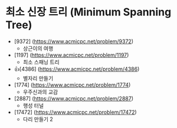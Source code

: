 최소 신장 트리 (Minimum Spanning Tree)
==========================================================================================
* [9372] (https://www.acmicpc.net/problem/9372)
  * 상근이의 여행
* [1197] (https://www.acmicpc.net/problem/1197)
  * 최소 스패닝 트리
* 👍[4386] (https://www.acmicpc.net/problem/4386)
  * 별자리 만들기
* [1774] (https://www.acmicpc.net/problem/1774)
  * 우주신과의 교감
* [2887] (https://www.acmicpc.net/problem/2887)
  * 행성 터널
* [17472] (https://www.acmicpc.net/problem/17472)
  * 다리 만들기 2